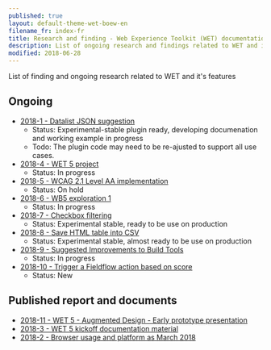 ```yaml
---
published: true
layout: default-theme-wet-boew-en
filename_fr: index-fr
title: Research and finding - Web Experience Toolkit (WET) documentation
description: List of ongoing research and findings related to WET and it's features
modified: 2018-06-28
---
```


List of finding and ongoing research related to WET and it's features


## Ongoing

* [2018-1 - Datalist JSON suggestion](research/1-datalist-JSON-suggestion.html)
	* Status: Experimental-stable plugin ready, developing documenation and working example in progress
	* Todo: The plugin code may need to be re-ajusted to support all use cases.
* [2018-4 - WET 5 project](research/2018-4-wet5-project.html)
	* Status: In progress
* [2018-5 - WCAG 2.1 Level AA implementation](research/2018-5-WCAG21.html)
	* Status: On hold
* [2018-6 - WB5 exploration 1](research/2018-6-wb5-exploration-1.html)
	* Status: In progress
* [2018-7 - Checkbox filtering](research/2018-7-checkbox-filtering.html)
	* Status: Experimental stable, ready to be use on production
* [2018-8 - Save HTML table into CSV](research/2018-8-table-to-csv.html)
	* Status: Experimental stable, almost ready to be use on production
* [2018-9 - Suggested Improvements to Build Tools](research/2018-9-grunt.html)
	* Status: In progress
* [2018-10 - Trigger a Fieldflow action based on score](research/2018-10-fieldflow-scoring-trigger.html)
	* Status: New

## Published report and documents

* [2018-11 - WET 5 - Augmented Design - Early prototype presentation](research/2018-11-wet5-augmented-design-presentation.html)
* [2018-3 - WET 5 kickoff documentation material](research/2018-3-wet5-kickoff.html)
* [2018-2 - Browser usage and platform as March 2018](research/2018-2-browser-usage.html)
